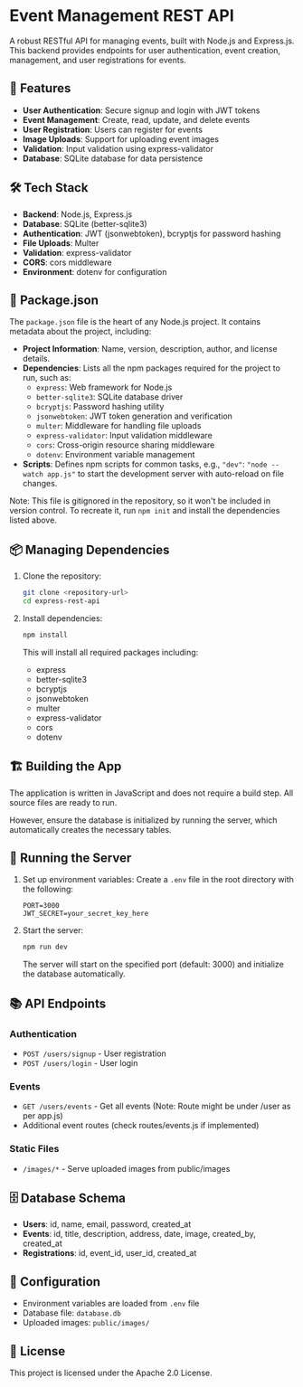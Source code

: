 # Event Management REST API

A robust RESTful API for managing events, built with Node.js and Express.js. This backend provides endpoints for user authentication, event creation, management, and user registrations for events.

## 🚀 Features

- **User Authentication**: Secure signup and login with JWT tokens
- **Event Management**: Create, read, update, and delete events
- **User Registration**: Users can register for events
- **Image Uploads**: Support for uploading event images
- **Validation**: Input validation using express-validator
- **Database**: SQLite database for data persistence

## 🛠️ Tech Stack

- **Backend**: Node.js, Express.js
- **Database**: SQLite (better-sqlite3)
- **Authentication**: JWT (jsonwebtoken), bcryptjs for password hashing
- **File Uploads**: Multer
- **Validation**: express-validator
- **CORS**: cors middleware
- **Environment**: dotenv for configuration

## 📄 Package.json

The `package.json` file is the heart of any Node.js project. It contains metadata about the project, including:

- **Project Information**: Name, version, description, author, and license details.
- **Dependencies**: Lists all the npm packages required for the project to run, such as:
  - `express`: Web framework for Node.js
  - `better-sqlite3`: SQLite database driver
  - `bcryptjs`: Password hashing utility
  - `jsonwebtoken`: JWT token generation and verification
  - `multer`: Middleware for handling file uploads
  - `express-validator`: Input validation middleware
  - `cors`: Cross-origin resource sharing middleware
  - `dotenv`: Environment variable management
- **Scripts**: Defines npm scripts for common tasks, e.g., `"dev"`: `"node --watch app.js"` to start the development server with auto-reload on file changes.

Note: This file is gitignored in the repository, so it won't be included in version control. To recreate it, run `npm init` and install the dependencies listed above.

## 📦 Managing Dependencies

1. Clone the repository:
   ```bash
   git clone <repository-url>
   cd express-rest-api
   ```

2. Install dependencies:
   ```bash
   npm install
   ```

   This will install all required packages including:
   - express
   - better-sqlite3
   - bcryptjs
   - jsonwebtoken
   - multer
   - express-validator
   - cors
   - dotenv

## 🏗️ Building the App

The application is written in JavaScript and does not require a build step. All source files are ready to run.

However, ensure the database is initialized by running the server, which automatically creates the necessary tables.

## 🚀 Running the Server

1. Set up environment variables:
   Create a `.env` file in the root directory with the following:
   ```
   PORT=3000
   JWT_SECRET=your_secret_key_here
   ```

2. Start the server:
   ```bash
   npm run dev
   ```

   The server will start on the specified port (default: 3000) and initialize the database automatically.

## 📚 API Endpoints

### Authentication
- `POST /users/signup` - User registration
- `POST /users/login` - User login

### Events
- `GET /users/events` - Get all events (Note: Route might be under /user as per app.js)
- Additional event routes (check routes/events.js if implemented)

### Static Files
- `/images/*` - Serve uploaded images from public/images

## 🗄️ Database Schema

- **Users**: id, name, email, password, created_at
- **Events**: id, title, description, address, date, image, created_by, created_at
- **Registrations**: id, event_id, user_id, created_at

## 🔧 Configuration

- Environment variables are loaded from `.env` file
- Database file: `database.db`
- Uploaded images: `public/images/`

## 📝 License

This project is licensed under the Apache 2.0 License.
